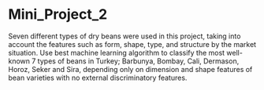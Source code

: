 # Mini_Project_2

Seven different types of dry beans were used in this project, taking into account the features
such as form, shape, type, and structure by the market situation. Use best machine learning
algorithm to classify the most well-known 7 types of beans in Turkey; Barbunya, Bombay,
Cali, Dermason, Horoz, Seker and Sira, depending only on dimension and shape features of
bean varieties with no external discriminatory features.
